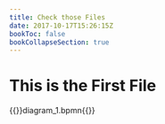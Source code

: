 ```yaml
---
title: Check those Files
date: 2017-10-17T15:26:15Z
bookToc: false
bookCollapseSection: true
---
```


# This is the First File

{{<bpmnviewer>}}diagram_1.bpmn{{</bpmnviewer>}}

